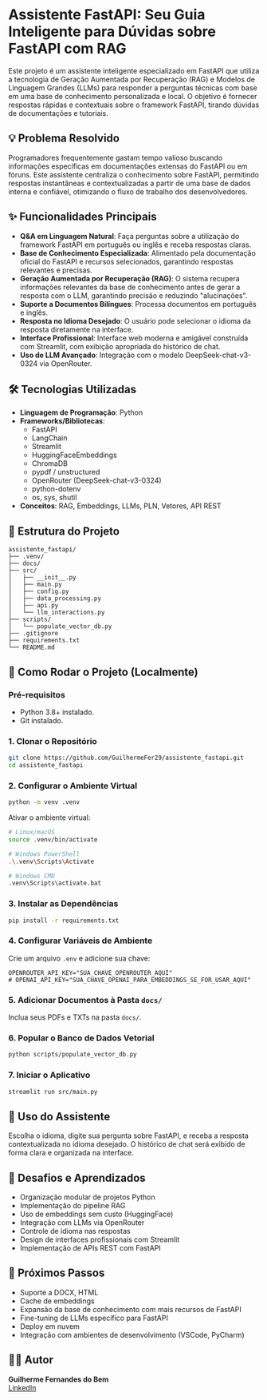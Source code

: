 
# Assistente FastAPI: Seu Guia Inteligente para Dúvidas sobre FastAPI com RAG

Este projeto é um assistente inteligente especializado em FastAPI que utiliza a tecnologia de Geração Aumentada por Recuperação (RAG) e Modelos de Linguagem Grandes (LLMs) para responder a perguntas técnicas com base em uma base de conhecimento personalizada e local. O objetivo é fornecer respostas rápidas e contextuais sobre o framework FastAPI, tirando dúvidas de documentações e tutoriais.

## 💡 Problema Resolvido

Programadores frequentemente gastam tempo valioso buscando informações específicas em documentações extensas do FastAPI ou em fóruns. Este assistente centraliza o conhecimento sobre FastAPI, permitindo respostas instantâneas e contextualizadas a partir de uma base de dados interna e confiável, otimizando o fluxo de trabalho dos desenvolvedores.

## ✨ Funcionalidades Principais

- **Q&A em Linguagem Natural**: Faça perguntas sobre a utilização do framework FastAPI em português ou inglês e receba respostas claras.
- **Base de Conhecimento Especializada**: Alimentado pela documentação oficial do FastAPI e recursos selecionados, garantindo respostas relevantes e precisas.
- **Geração Aumentada por Recuperação (RAG)**: O sistema recupera informações relevantes da base de conhecimento antes de gerar a resposta com o LLM, garantindo precisão e reduzindo "alucinações".
- **Suporte a Documentos Bilíngues**: Processa documentos em português e inglês.
- **Resposta no Idioma Desejado**: O usuário pode selecionar o idioma da resposta diretamente na interface.
- **Interface Profissional**: Interface web moderna e amigável construída com Streamlit, com exibição apropriada do histórico de chat.
- **Uso de LLM Avançado**: Integração com o modelo DeepSeek-chat-v3-0324 via OpenRouter.

## 🛠️ Tecnologias Utilizadas

- **Linguagem de Programação**: Python
- **Frameworks/Bibliotecas**:
  - FastAPI
  - LangChain
  - Streamlit
  - HuggingFaceEmbeddings
  - ChromaDB
  - pypdf / unstructured
  - OpenRouter (DeepSeek-chat-v3-0324)
  - python-dotenv
  - os, sys, shutil
- **Conceitos**: RAG, Embeddings, LLMs, PLN, Vetores, API REST

## 📁 Estrutura do Projeto

```
assistente_fastapi/
├── .venv/
├── docs/
├── src/
│   ├── __init__.py
│   ├── main.py
│   ├── config.py
│   ├── data_processing.py
│   ├── api.py
│   └── llm_interactions.py
├── scripts/
│   └── populate_vector_db.py
├── .gitignore
├── requirements.txt
└── README.md
```

## 🚀 Como Rodar o Projeto (Localmente)

### Pré-requisitos

- Python 3.8+ instalado.
- Git instalado.

### 1. Clonar o Repositório

```bash
git clone https://github.com/GuilhermeFer29/assistente_fastapi.git
cd assistente_fastapi
```

### 2. Configurar o Ambiente Virtual

```bash
python -m venv .venv
```

Ativar o ambiente virtual:

```bash
# Linux/macOS
source .venv/bin/activate

# Windows PowerShell
.\.venv\Scripts\Activate

# Windows CMD
.venv\Scripts\activate.bat
```

### 3. Instalar as Dependências

```bash
pip install -r requirements.txt
```

### 4. Configurar Variáveis de Ambiente

Crie um arquivo `.env` e adicione sua chave:

```env
OPENROUTER_API_KEY="SUA_CHAVE_OPENROUTER_AQUI"
# OPENAI_API_KEY="SUA_CHAVE_OPENAI_PARA_EMBEDDINGS_SE_FOR_USAR_AQUI"
```

### 5. Adicionar Documentos à Pasta `docs/`

Inclua seus PDFs e TXTs na pasta `docs/`.

### 6. Popular o Banco de Dados Vetorial

```bash
python scripts/populate_vector_db.py
```

### 7. Iniciar o Aplicativo

```bash
streamlit run src/main.py
```

## 🚀 Uso do Assistente

Escolha o idioma, digite sua pergunta sobre FastAPI, e receba a resposta contextualizada no idioma desejado. O histórico de chat será exibido de forma clara e organizada na interface.

## 🚧 Desafios e Aprendizados

- Organização modular de projetos Python
- Implementação do pipeline RAG
- Uso de embeddings sem custo (HuggingFace)
- Integração com LLMs via OpenRouter
- Controle de idioma nas respostas
- Design de interfaces profissionais com Streamlit
- Implementação de APIs REST com FastAPI

## 🎯 Próximos Passos

- Suporte a DOCX, HTML
- Cache de embeddings
- Expansão da base de conhecimento com mais recursos de FastAPI
- Fine-tuning de LLMs específico para FastAPI
- Deploy em nuvem
- Integração com ambientes de desenvolvimento (VSCode, PyCharm)

## 👨‍💻 Autor

**Guilherme Fernandes do Bem**  
[LinkedIn](https://linkedin.com/in/guilherme-fernandes-do-bem) 